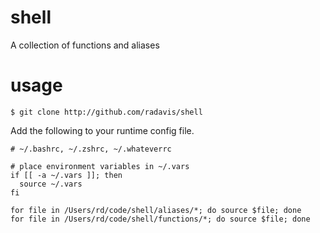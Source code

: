 # shell

A collection of functions and aliases

# usage

```
$ git clone http://github.com/radavis/shell
```

Add the following to your runtime config file.

```
# ~/.bashrc, ~/.zshrc, ~/.whateverrc

# place environment variables in ~/.vars
if [[ -a ~/.vars ]]; then
  source ~/.vars
fi

for file in /Users/rd/code/shell/aliases/*; do source $file; done
for file in /Users/rd/code/shell/functions/*; do source $file; done
```